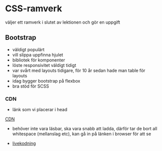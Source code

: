 # CSS-ramverk

väljer ett ramverk i slutet av lektionen och gör en uppgift

## Bootstrap

- väldigt populärt
- vill slippa uppfinna hjulet
- bibliotek för komponenter
- löste responsivitet väldigt tidigt
- var svårt med layouts tidigare, för 10 år sedan hade man table för layouts
- idag bygger bootstrap på flexbox
- bra stöd för SCSS

### CDN

- länk som vi placerar i head

[CDN](https://getbootstrap.com/docs/5.2/getting-started/introduction/#cdn-links)

- behöver inte vara läsbar, ska vara snabb att ladda, därför tar de bort all whitespace (mellanslag etc), kan gå in på länken i browser för att se

- [livekodning](https://codesandbox.io/live/a1d53aec228)
